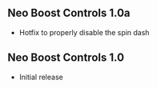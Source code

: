 ## Neo Boost Controls 1.0a
- Hotfix to properly disable the spin dash

## Neo Boost Controls 1.0
- Initial release
